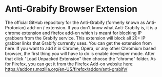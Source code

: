 # Anti-Grabify Browser Extension
The official GitHub repository for the Anti-Grabify (formerly known as Anti-Protonian) add-on / extension. If you don't know what Anti-Grabify is, it is a chrome extension and firefox add-on which is meant for blocking IP grabbers from the Grabify service. This extension will block all 20+ IP grabber links that Grabify currently uses. You can get the extension from here. If you want to add it in  Chrome, Opera, or any other Chromium based browser, the first thing you will have to do is enable developer mode. After that click "Load Unpacked Extension" then choose the "chrome" folder. As for Firefox, you can get it from the Firefox Add-on website here: https://addons.mozilla.org/en-US/firefox/addon/anti-grabify/
